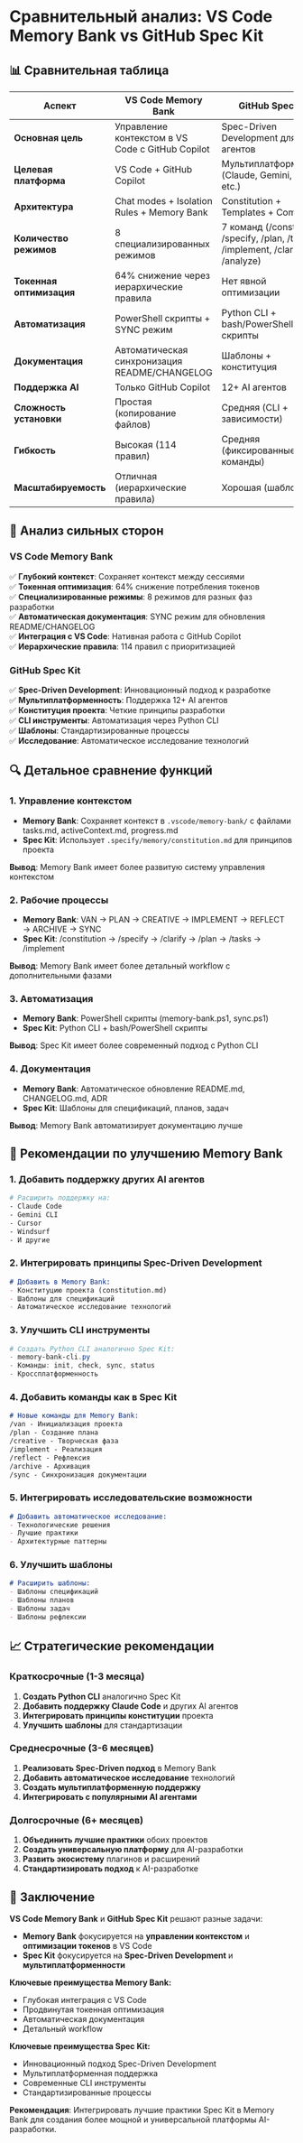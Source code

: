 # Сравнительный анализ: VS Code Memory Bank vs GitHub Spec Kit

## 📊 Сравнительная таблица

| Аспект | VS Code Memory Bank | GitHub Spec Kit | Победитель |
|--------|-------------------|-----------------|------------|
| **Основная цель** | Управление контекстом в VS Code с GitHub Copilot | Spec-Driven Development для AI агентов | Разные цели |
| **Целевая платформа** | VS Code + GitHub Copilot | Мультиплатформенный (Claude, Gemini, Cursor, etc.) | Spec Kit |
| **Архитектура** | Chat modes + Isolation Rules + Memory Bank | Constitution + Templates + Commands | Memory Bank |
| **Количество режимов** | 8 специализированных режимов | 7 команд (/constitution, /specify, /plan, /tasks, /implement, /clarify, /analyze) | Memory Bank |
| **Токенная оптимизация** | 64% снижение через иерархические правила | Нет явной оптимизации | Memory Bank |
| **Автоматизация** | PowerShell скрипты + SYNC режим | Python CLI + bash/PowerShell скрипты | Spec Kit |
| **Документация** | Автоматическая синхронизация README/CHANGELOG | Шаблоны + конституция | Memory Bank |
| **Поддержка AI** | Только GitHub Copilot | 12+ AI агентов | Spec Kit |
| **Сложность установки** | Простая (копирование файлов) | Средняя (CLI + зависимости) | Memory Bank |
| **Гибкость** | Высокая (114 правил) | Средняя (фиксированные команды) | Memory Bank |
| **Масштабируемость** | Отличная (иерархические правила) | Хорошая (шаблоны) | Memory Bank |

## 🎯 Анализ сильных сторон

### VS Code Memory Bank
✅ **Глубокий контекст**: Сохраняет контекст между сессиями  
✅ **Токенная оптимизация**: 64% снижение потребления токенов  
✅ **Специализированные режимы**: 8 режимов для разных фаз разработки  
✅ **Автоматическая документация**: SYNC режим для обновления README/CHANGELOG  
✅ **Интеграция с VS Code**: Нативная работа с GitHub Copilot  
✅ **Иерархические правила**: 114 правил с приоритизацией  

### GitHub Spec Kit
✅ **Spec-Driven Development**: Инновационный подход к разработке  
✅ **Мультиплатформенность**: Поддержка 12+ AI агентов  
✅ **Конституция проекта**: Четкие принципы разработки  
✅ **CLI инструменты**: Автоматизация через Python CLI  
✅ **Шаблоны**: Стандартизированные процессы  
✅ **Исследование**: Автоматическое исследование технологий  

## 🔍 Детальное сравнение функций

### 1. Управление контекстом
- **Memory Bank**: Сохраняет контекст в `.vscode/memory-bank/` с файлами tasks.md, activeContext.md, progress.md
- **Spec Kit**: Использует `.specify/memory/constitution.md` для принципов проекта

**Вывод**: Memory Bank имеет более развитую систему управления контекстом

### 2. Рабочие процессы
- **Memory Bank**: VAN → PLAN → CREATIVE → IMPLEMENT → REFLECT → ARCHIVE → SYNC
- **Spec Kit**: /constitution → /specify → /clarify → /plan → /tasks → /implement

**Вывод**: Memory Bank имеет более детальный workflow с дополнительными фазами

### 3. Автоматизация
- **Memory Bank**: PowerShell скрипты (memory-bank.ps1, sync.ps1)
- **Spec Kit**: Python CLI + bash/PowerShell скрипты

**Вывод**: Spec Kit имеет более современный подход с Python CLI

### 4. Документация
- **Memory Bank**: Автоматическое обновление README.md, CHANGELOG.md, ADR
- **Spec Kit**: Шаблоны для спецификаций, планов, задач

**Вывод**: Memory Bank автоматизирует документацию лучше

## 🚀 Рекомендации по улучшению Memory Bank

### 1. Добавить поддержку других AI агентов
```bash
# Расширить поддержку на:
- Claude Code
- Gemini CLI  
- Cursor
- Windsurf
- И другие
```

### 2. Интегрировать принципы Spec-Driven Development
```markdown
# Добавить в Memory Bank:
- Конституцию проекта (constitution.md)
- Шаблоны для спецификаций
- Автоматическое исследование технологий
```

### 3. Улучшить CLI инструменты
```powershell
# Создать Python CLI аналогично Spec Kit:
- memory-bank-cli.py
- Команды: init, check, sync, status
- Кроссплатформенность
```

### 4. Добавить команды как в Spec Kit
```markdown
# Новые команды для Memory Bank:
/van - Инициализация проекта
/plan - Создание плана
/creative - Творческая фаза
/implement - Реализация
/reflect - Рефлексия
/archive - Архивация
/sync - Синхронизация документации
```

### 5. Интегрировать исследовательские возможности
```markdown
# Добавить автоматическое исследование:
- Технологические решения
- Лучшие практики
- Архитектурные паттерны
```

### 6. Улучшить шаблоны
```markdown
# Расширить шаблоны:
- Шаблоны спецификаций
- Шаблоны планов
- Шаблоны задач
- Шаблоны рефлексии
```

## 📈 Стратегические рекомендации

### Краткосрочные (1-3 месяца)
1. **Создать Python CLI** аналогично Spec Kit
2. **Добавить поддержку Claude Code** и других AI агентов
3. **Интегрировать принципы конституции** проекта
4. **Улучшить шаблоны** для стандартизации

### Среднесрочные (3-6 месяцев)
1. **Реализовать Spec-Driven подход** в Memory Bank
2. **Добавить автоматическое исследование** технологий
3. **Создать мультиплатформенную поддержку**
4. **Интегрировать с популярными AI агентами**

### Долгосрочные (6+ месяцев)
1. **Объединить лучшие практики** обоих проектов
2. **Создать универсальную платформу** для AI-разработки
3. **Развить экосистему** плагинов и расширений
4. **Стандартизировать подход** к AI-разработке

## 🎯 Заключение

**VS Code Memory Bank** и **GitHub Spec Kit** решают разные задачи:

- **Memory Bank** фокусируется на **управлении контекстом** и **оптимизации токенов** в VS Code
- **Spec Kit** фокусируется на **Spec-Driven Development** и **мультиплатформенности**

**Ключевые преимущества Memory Bank:**
- Глубокая интеграция с VS Code
- Продвинутая токенная оптимизация
- Автоматическая документация
- Детальный workflow

**Ключевые преимущества Spec Kit:**
- Инновационный подход Spec-Driven Development
- Мультиплатформенная поддержка
- Современные CLI инструменты
- Стандартизированные процессы

**Рекомендация**: Интегрировать лучшие практики Spec Kit в Memory Bank для создания более мощной и универсальной платформы AI-разработки.
